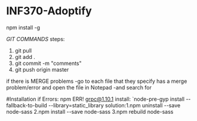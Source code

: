 # INF370-Adoptify
npm install -g


*GIT COMMANDS* 
steps:
1. git pull
2. git add .
3. git commit -m "comments"
4. git push origin master




if there is MERGE problems
-go to each file that they specify has a merge problem/error and open the file in Notepad
-and search for 


#Installation if Errors:
	npm ERR! grpc@1.10.1 install: `node-pre-gyp install --fallback-to-build --library=static_library
solution:1.npm uninstall --save node-sass
	 2.npm install --save node-sass
	 3.npm rebuild node-sass
